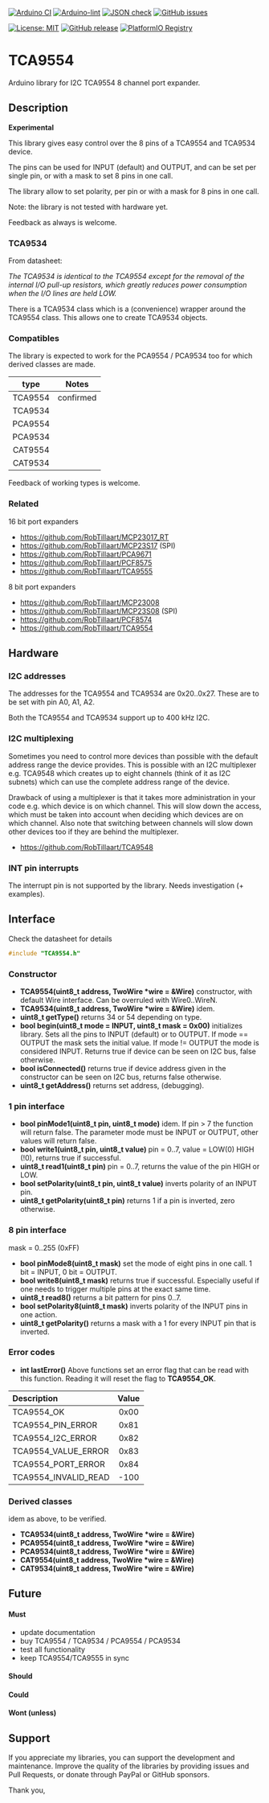
[![Arduino CI](https://github.com/RobTillaart/TCA9554/workflows/Arduino%20CI/badge.svg)](https://github.com/marketplace/actions/arduino_ci)
[![Arduino-lint](https://github.com/RobTillaart/TCA9554/actions/workflows/arduino-lint.yml/badge.svg)](https://github.com/RobTillaart/TCA9554/actions/workflows/arduino-lint.yml)
[![JSON check](https://github.com/RobTillaart/TCA9554/actions/workflows/jsoncheck.yml/badge.svg)](https://github.com/RobTillaart/TCA9554/actions/workflows/jsoncheck.yml)
[![GitHub issues](https://img.shields.io/github/issues/RobTillaart/TCA9554.svg)](https://github.com/RobTillaart/TCA9554/issues)

[![License: MIT](https://img.shields.io/badge/license-MIT-green.svg)](https://github.com/RobTillaart/TCA9554/blob/master/LICENSE)
[![GitHub release](https://img.shields.io/github/release/RobTillaart/TCA9554.svg?maxAge=3600)](https://github.com/RobTillaart/TCA9554/releases)
[![PlatformIO Registry](https://badges.registry.platformio.org/packages/robtillaart/library/TCA9554.svg)](https://registry.platformio.org/libraries/robtillaart/TCA9554)


# TCA9554

Arduino library for I2C TCA9554 8 channel port expander.


## Description

**Experimental**

This library gives easy control over the 8 pins of a TCA9554 and TCA9534 device.

The pins can be used for INPUT (default) and OUTPUT, and can be set per single pin, 
or with a mask to set 8 pins in one call.

The library allow to set polarity, per pin or with a mask for 8 pins in one call.

Note: the library is not tested with hardware yet.

Feedback as always is welcome.


### TCA9534

From datasheet:

_The TCA9534 is identical to the TCA9554 except for the removal of the internal I/O 
pull-up resistors, which greatly reduces power consumption when the I/O lines are held LOW._

There is a TCA9534 class which is a (convenience) wrapper around the TCA9554 class. 
This allows one to create TCA9534 objects. 


### Compatibles

The library is expected to work for the PCA9554 / PCA9534 too for which derived 
classes are made. 

|    type   | Notes  |
|:---------:|:------:|
|  TCA9554  |  confirmed
|  TCA9534  |
|  PCA9554  |
|  PCA9534  |
|  CAT9554  |
|  CAT9534  |

Feedback of working types is welcome.


### Related

16 bit port expanders

- https://github.com/RobTillaart/MCP23017_RT
- https://github.com/RobTillaart/MCP23S17  (SPI)
- https://github.com/RobTillaart/PCA9671
- https://github.com/RobTillaart/PCF8575
- https://github.com/RobTillaart/TCA9555

8 bit port expanders

- https://github.com/RobTillaart/MCP23008
- https://github.com/RobTillaart/MCP23S08  (SPI)
- https://github.com/RobTillaart/PCF8574
- https://github.com/RobTillaart/TCA9554


## Hardware

### I2C addresses

The addresses for the TCA9554 and TCA9534 are 0x20..0x27.
These are to be set with pin A0, A1, A2.

Both the TCA9554 and TCA9534 support up to 400 kHz I2C.


### I2C multiplexing

Sometimes you need to control more devices than possible with the default
address range the device provides.
This is possible with an I2C multiplexer e.g. TCA9548 which creates up 
to eight channels (think of it as I2C subnets) which can use the complete 
address range of the device. 

Drawback of using a multiplexer is that it takes more administration in 
your code e.g. which device is on which channel. 
This will slow down the access, which must be taken into account when
deciding which devices are on which channel.
Also note that switching between channels will slow down other devices 
too if they are behind the multiplexer.

- https://github.com/RobTillaart/TCA9548


### INT pin interrupts

The interrupt pin is not supported by the library.
Needs investigation (+ examples).


## Interface

Check the datasheet for details

```cpp
#include "TCA9554.h"
```

### Constructor

- **TCA9554(uint8_t address, TwoWire \*wire = &Wire)** constructor, with default Wire interface. 
Can be overruled with Wire0..WireN.
- **TCA9534(uint8_t address, TwoWire \*wire = &Wire)** idem.
- **uint8_t getType()** returns 34 or 54 depending on type.
- **bool begin(uint8_t mode = INPUT, uint8_t mask = 0x00)** initializes library.
Sets all the pins to INPUT (default) or to OUTPUT. 
If mode == OUTPUT the mask sets the initial value. 
If mode != OUTPUT the mode is considered INPUT.
Returns true if device can be seen on I2C bus, false otherwise.
- **bool isConnected()** returns true if device address given in the constructor can be seen 
on I2C bus, returns false otherwise.
- **uint8_t getAddress()** returns set address, (debugging).


### 1 pin interface

- **bool pinMode1(uint8_t pin, uint8_t mode)** idem.
If pin > 7 the function will return false.
The parameter mode must be INPUT or OUTPUT, other values will return false.
- **bool write1(uint8_t pin, uint8_t value)** pin = 0..7, value = LOW(0) HIGH (!0), 
returns true if successful.
- **uint8_t read1(uint8_t pin)** pin = 0..7, returns the value of the pin HIGH or LOW.
- **bool setPolarity(uint8_t pin, uint8_t value)** inverts polarity of an INPUT pin.
- **uint8_t getPolarity(uint8_t pin)** returns 1 if a pin is inverted, zero otherwise.


### 8 pin interface

mask = 0..255 (0xFF)

- **bool pinMode8(uint8_t mask)** set the mode of eight pins in one call.
1 bit = INPUT, 0 bit = OUTPUT.
- **bool write8(uint8_t mask)** returns true if successful. 
Especially useful if one needs to trigger multiple pins at the exact same time.
- **uint8_t read8()** returns a bit pattern for pins 0..7.
- **bool setPolarity8(uint8_t mask)** inverts polarity of the INPUT pins in one action.
- **uint8_t getPolarity()** returns a mask with a 1 for every INPUT pin that is inverted.


### Error codes

- **int lastError()** Above functions set an error flag that can be read with this function. 
Reading it will reset the flag to **TCA9554_OK**.

|  Description           |  Value  |
|:-----------------------|:-------:|
|  TCA9554_OK            |  0x00   |
|  TCA9554_PIN_ERROR     |  0x81   |
|  TCA9554_I2C_ERROR     |  0x82   |
|  TCA9554_VALUE_ERROR   |  0x83   |
|  TCA9554_PORT_ERROR    |  0x84   |
|  TCA9554_INVALID_READ  |  -100   |


### Derived classes

idem as above, to be verified.

- **TCA9534(uint8_t address, TwoWire \*wire = &Wire)**
- **PCA9554(uint8_t address, TwoWire \*wire = &Wire)**
- **PCA9534(uint8_t address, TwoWire \*wire = &Wire)**
- **CAT9554(uint8_t address, TwoWire \*wire = &Wire)**
- **CAT9534(uint8_t address, TwoWire \*wire = &Wire)**


## Future

#### Must

- update documentation
- buy TCA9554 / TCA9534 / PCA9554 / PCA9534
- test all functionality
- keep TCA9554/TCA9555 in sync

#### Should


#### Could


#### Wont (unless)


## Support

If you appreciate my libraries, you can support the development and maintenance.
Improve the quality of the libraries by providing issues and Pull Requests, or
donate through PayPal or GitHub sponsors.

Thank you,

